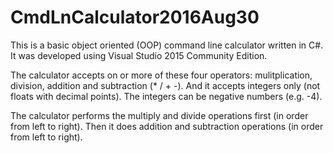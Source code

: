 # CmdLnCalculator2016Aug30

This is a basic object oriented (OOP) command line calculator written in C#.  It was developed using Visual Studio 2015 Community Edition.

The calculator accepts on or more of these four operators: mulitplication, division, addition and subtraction (* / + -).  And it accepts integers only (not floats with decimal points).  The integers can be negative numbers (e.g. -4).

The calculator performs the multiply and divide operations first (in order from left to right).  Then it does addition and subtraction operations (in order from left to right).

